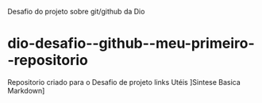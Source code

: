 Desafio do projeto sobre git/github da Dio
# dio-desafio--github--meu-primeiro--repositorio
Repositorio criado para o Desafio de projeto
links Utéis
]Sintese Basica Markdown]
